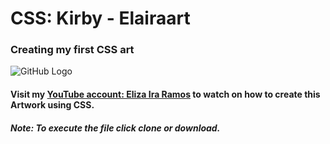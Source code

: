 # CSS: Kirby - Elairaart
### Creating my first CSS art 

![GitHub Logo](/images/KIRBYTHUMBNAIL-DONE.jpg)
#### Visit my [YouTube account: Eliza Ira Ramos](https://www.youtube.com/watch?v=AmmXceXf8FQ) to watch on how to create this Artwork using CSS.


##### Note: To execute the file click clone or download.

